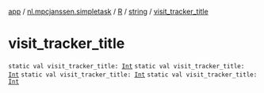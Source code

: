 [app](../../../index.md) / [nl.mpcjanssen.simpletask](../../index.md) / [R](../index.md) / [string](index.md) / [visit_tracker_title](.)

# visit_tracker_title

`static val visit_tracker_title: `[`Int`](https://kotlinlang.org/api/latest/jvm/stdlib/kotlin/-int/index.html)
`static val visit_tracker_title: `[`Int`](https://kotlinlang.org/api/latest/jvm/stdlib/kotlin/-int/index.html)
`static val visit_tracker_title: `[`Int`](https://kotlinlang.org/api/latest/jvm/stdlib/kotlin/-int/index.html)
`static val visit_tracker_title: `[`Int`](https://kotlinlang.org/api/latest/jvm/stdlib/kotlin/-int/index.html)
